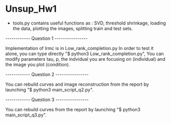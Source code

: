 # Unsup_Hw1

- tools.py contains useful functions as : SVD, threshold shrinkage, loading the data, plotting the images, splitting train and test sets.


------------ Question 1 ----------------

Implementation of lrmc is in Low_rank_completion.py
In order to test it alone, you can type directly "$ python3 Low_rank_completion.py",
You can modify parameters tau, p, the indvidual you are focusing on (individual) and the image you plot (condition).

------------ Question 2 ----------------

You can rebuild curves and image reconstruction from the report by launching "$ python3 main_script_q2.py".


------------ Question 3 ----------------

You can rebuild curves from the report by launching "$ python3 main_script_q3.py".
